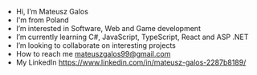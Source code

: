 - Hi, I’m Mateusz Galos
- I'm from Poland
- I’m interested in Software, Web and Game development
- I’m currently learning C#, JavaScript, TypeScript, React and ASP .NET
- I’m looking to collaborate on interesting projects
- How to reach me mateuszgalos99@gmail.com
- My LinkedIn https://www.linkedin.com/in/mateusz-galos-2287b8189/

<!---
MatGalos/MatGalos is a ✨ special ✨ repository because its `README.md` (this file) appears on your GitHub profile.
You can click the Preview link to take a look at your changes.
--->
